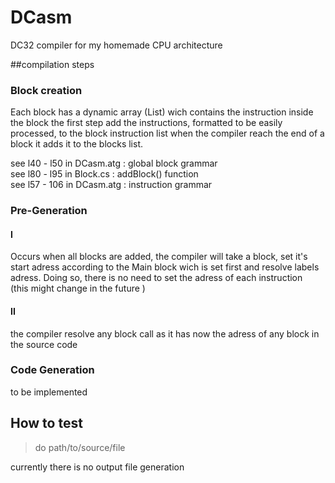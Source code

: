 # DCasm
DC32 compiler for my homemade CPU architecture

##compilation steps

### Block creation
Each block has a dynamic array (List) wich contains the instruction inside the block 
the first step add the instructions, formatted to be easily processed, to the block instruction list
when the compiler reach the end of a block it adds it to the blocks list.

see l40 - l50 in DCasm.atg : global block grammar <br/>
see l80 - l95 in Block.cs  : addBlock() function <br/>
see l57 - 106 in DCasm.atg : instruction grammar <br/>


### Pre-Generation

#### I
Occurs when all blocks are added, the compiler will take a block, set it's start adress according to the Main block wich is set first and resolve labels adress.
Doing so, there is no need to set the adress of each instruction <br/>(this might change in the future )

#### II
the compiler resolve any block call as it has now the adress of any block in the source code


### Code Generation
to be implemented


## How to test
>do path/to/source/file

currently there is no output file generation

 

